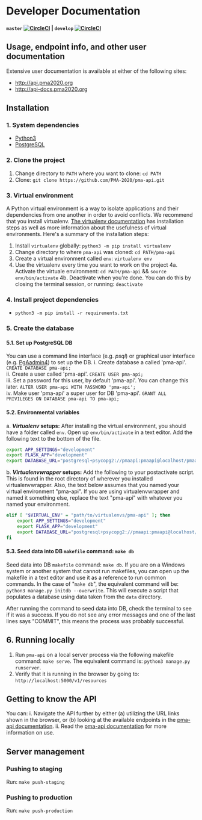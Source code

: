 # Developer Documentation
#### `master` [![CircleCI](https://circleci.com/gh/PMA-2020/pma-api/tree/master.svg?style=svg&circle-token=3cd5fffe3dad1d27e6cc1000307bc299e2ef3e77)](https://circleci.com/gh/PMA-2020/pma-api/tree/master) |  `develop` [![CircleCI](https://circleci.com/gh/PMA-2020/pma-api/tree/develop.svg?style=svg&circle-token=3cd5fffe3dad1d27e6cc1000307bc299e2ef3e77)](https://circleci.com/gh/PMA-2020/pma-api/tree/develop)

<!--
// We should uncomment this when it is up-to-date.
## Relational Database Diagram
<img src="https://raw.githubusercontent.com/joeflack4/pma-api/develop/pma_api/docs/source/_static/apiClassDiagramV4.png" data-canonical-src="https://raw.githubusercontent.com/joeflack4/pma-api/develop/pma_api/docs/source/_static/apiClassDiagramV4.png" width="620" height="513" />
-->

## Usage, endpoint info, and other user documentation
Extensive user documentation is available at either of the following sites:
- http://api.pma2020.org
- http://api-docs.pma2020.org

## Installation
### 1. System dependencies
- [Python3](https://www.python.org/downloads/)
- [PostgreSQL](http://www.postgresqltutorial.com/install-postgresql/)

### 2. Clone the project
1. Change directory to `PATH` where you want to clone: `cd PATH`
2. Clone: `git clone https://github.com/PMA-2020/pma-api.git`

### 3. Virtual environment
A Python virtual environment is a way to isolate applications and their dependencies from one another in order to avoid conflicts. We recommend that you install virtualenv. [The virtualenv documentation](https://virtualenv.pypa.io/en/stable/) has installation steps as well as more information about the usefulness of virtual environments. Here's a summary of the installation steps:

1. Install `virtualenv` globally: `python3 -m pip install virtualenv`
2. Change directory to where `pma-api` was cloned: `cd PATH/pma-api`
3. Create a virtual environment called `env`: `virtualenv env`
4. Use the virtualenv every time you want to work on the project
    4a. Activate the virtuale environment: `cd PATH/pma-api` && `source env/bin/activate`
    4b. Deactivate when you're done. You can do this by closing the terminal session, or running: `deactivate`

### 4. Install project dependencies
- `python3 -m pip install -r requirements.txt`

### 5. Create the database
#### 5.1. Set up PostgreSQL DB
You can use a command line interface (e.g. _psql_) or graphical user interface (e.g. [PgAadmin4](https://www.pgadmin.org/download/)) to set up the DB.
i. Create database a called 'pma-api'. `CREATE DATABASE pma-api;`  
ii. Create a user called 'pma-api'. `CREATE USER pma-api;`  
iii. Set a password for this user, by default 'pma-api'. You can change this later. `ALTER USER pma-api WITH PASSWORD 'pma-api';`  
iv. Make user 'pma-api' a super user for DB 'pma-api'. `GRANT ALL PRIVILEGES ON DATABASE pma-api TO pma-api;`  

#### 5.2. Environmental variables
a. **_Virtualenv_ setups:** After installing the virtual environment, you should have a folder called `env`. Open up `env/bin/activate` in a text editor. Add the following text to the bottom of the file.
```bash
export APP_SETTINGS="development"
export FLASK_APP="development"
export DATABASE_URL="postgresql+psycopg2://pmaapi:pmaapi@localhost/pmaapi"
```
b. **_Virtualenvwrapper_ setups:** Add the following to your postactivate script. This is found in the root directory of wherever you installed virtualenvwrapper. Also, the text below assumes that you named your virtual environment "pma-api". If you are using virtualenvwrapper and named it something else, replace the text "pma-api" with whatever you named your environment.
```bash
elif [ "$VIRTUAL_ENV" = "path/to/virtualenvs/pma-api" ]; then
	export APP_SETTINGS="development"
	export FLASK_APP="development"
	export DATABASE_URL="postgresql+psycopg2://pmaapi:pmaapi@localhost/pmaapi"
fi
```

#### 5.3. Seed data into DB `makefile` command: `make db`
Seed data into DB `makefile` command: `make db`. If you are on a Windows system or another system that cannot run makefiles, you can open up the makefile in a text editor and use it as a reference to run common commands. In the case of "`make db`", the equivalent command will be: `python3 manage.py initdb --overwrite`. This will execute a script that populates a database using data taken from the `data` directory.

After running the command to seed data into DB, check the terminal to see if it was a success. If you do not see any error messages and one of the last lines says "COMMIT", this means the process was probably successful. 

## 6. Running locally
1. Run `pma-api` on a local server process via the following makefile command: `make serve`. The equivalent command is: `python3 manage.py runserver`.
2. Verify that it is running in the browser by going to: `http://localhost:5000/v1/resources`

## Getting to know the API
You can:
i. Navigate the API further by either (a) utilizing the URL links shown in the browser, or (b) looking at the available endpoints in the [pma-api documentation](https://api.pma2020.org).
ii. Read the [pma-api documentation](https://api.pma2020.org) for more information on use.

## Server management
### Pushing to staging
Run: `make push-staging`

### Pushing to production
Run: `make push-production`
